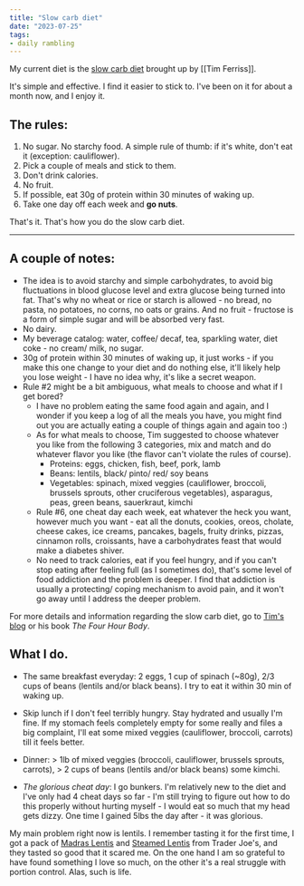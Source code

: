 ```yaml
---
title: "Slow carb diet"
date: "2023-07-25"
tags:
- daily rambling
---
```


My current diet is the [slow carb diet](https://tim.blog/wp-content/uploads/2019/07/tim_ferriss_the-4-hour-chef_one_pager_slow_carb_diet.pdf) brought up by [[Tim Ferriss]].

It's simple and effective.
I find it easier to stick to. I've been on it for about a month now, and I enjoy it.

## The rules:

1. No sugar. No starchy food. A simple rule of thumb: if it's white, don't eat it (exception: cauliflower). 
2. Pick a couple of meals and stick to them.
3. Don't drink calories.
4. No fruit.
5. If possible, eat 30g of protein within 30 minutes of waking up.
6. Take one day off each week and **go nuts**.

That's it. That's how you do the slow carb diet.

---

## A couple of notes:

- The idea is to avoid starchy and simple carbohydrates, to avoid big fluctuations in blood glucose level and extra glucose being turned into fat. That's why no wheat or rice or starch is allowed - no bread, no pasta, no potatoes, no corns, no oats or grains. And no fruit - fructose is a form of simple sugar and will be absorbed very fast.
- No dairy.
- My beverage catalog: water, coffee/ decaf, tea, sparkling water, diet coke - no cream/ milk, no sugar.
- 30g of protein within 30 minutes of waking up, it just works - if you make this one change to your diet and do nothing else, it'll likely help you lose weight - I have no idea why, it's like a secret weapon.
- Rule #2 might be a bit ambiguous, what meals to choose and what if I get bored? 
	- I have no problem eating the same food again and again, and I wonder if you keep a log of all the meals you have, you might find out you are actually eating a couple of things again and again too :)
	- As for what meals to choose, Tim suggested to choose whatever you like from the following 3 categories, mix and match and do whatever flavor you like (the flavor can't violate the rules of course).
		- Proteins: eggs, chicken, fish, beef, pork, lamb
		- Beans: lentils, black/ pinto/ red/ soy beans
		- Vegetables: spinach, mixed veggies (cauliflower, broccoli, brussels sprouts, other cruciferous vegetables), asparagus, peas, green beans, sauerkraut, kimchi
  - Rule #6, one cheat day each week, eat whatever the heck you want, however much you want - eat all the donuts, cookies, oreos, cholate, cheese cakes, ice creams, pancakes, bagels, fruity drinks, pizzas, cinnamon rolls, croissants, have a carbohydrates feast that would make a diabetes shiver. 
  - No need to track calories, eat if you feel hungry, and if you can't stop eating after feeling full (as I sometimes do), that's some level of food addiction and the problem is deeper. I find that addiction is usually a protecting/ coping mechanism to avoid pain, and it won't go away until I address the deeper problem.
  
For more details and information regarding the slow carb diet, go to [Tim's blog](https://tim.blog/wp-content/uploads/2019/07/tim_ferriss_the-4-hour-chef_one_pager_slow_carb_diet.pdf) or his book *The Four Hour Body*.

## What I do.

- The same breakfast everyday: 2 eggs, 1 cup of spinach (~80g), 2/3 cups of beans (lentils and/or black beans). I try to eat it within 30 min of waking up.
- Skip lunch if I don't feel terribly hungry. Stay hydrated and usually I'm fine. If my stomach feels completely empty for some really and files a big complaint, I'll eat some mixed veggies (cauliflower, broccoli, carrots) till it feels better. 
- Dinner: > 1lb of mixed veggies (broccoli, cauliflower, brussels sprouts, carrots), > 2 cups of beans (lentils and/or black beans) some kimchi.

- *The glorious cheat day*: I go bunkers. I'm relatively new to the diet and I've only had 4 cheat days so far - I'm still trying to figure out how to do this properly without hurting myself - I would eat so much that my head gets dizzy. One time I gained 5lbs the day after - it was glorious.

My main problem right now is lentils. 
I remember tasting it for the first time, I got a pack of [Madras Lentis](https://www.traderjoes.com/home/products/pdp/madras-lentils-048085) and [Steamed Lentis](https://www.traderjoes.com/home/products/pdp/steamed-lentils-090240) from Trader Joe's, and they tasted so good that it scared me.
On the one hand I am so grateful to have found something I love so much, on the other it's a real struggle with portion control.
Alas, such is life.